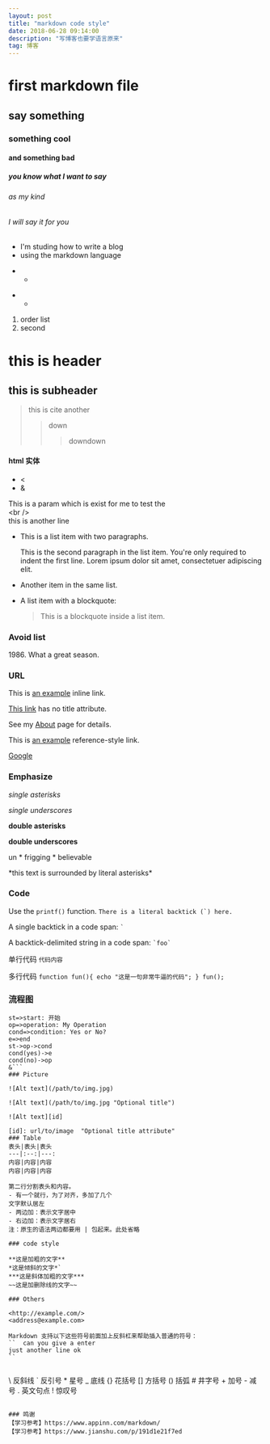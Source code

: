 ```yaml
---
layout: post
title: "markdown code style"
date: 2018-06-28 09:14:00
description: "写博客也要学语言原来"
tag: 博客 
---   
```

# first markdown file
## say something
### something cool
#### and something bad 

##### you know what I want to say

###### as my kind 
###### I will say it for you 

* I'm studing how to write a blog
* using the markdown language
+ +
- -
1. order list
2. second
   
   
this is header
==============
this is subheader
--------------
>this is cite
>another
>>down
>>>downdown

#### html 实体
* &lt;
* &amp;

This is a param which is exist for me to test the <br />
&lt;br />   
this is another line 

*   This is a list item with two paragraphs.

    This is the second paragraph in the list item. You're
only required to indent the first line. Lorem ipsum dolor
sit amet, consectetuer adipiscing elit.

*   Another item in the same list.

*   A list item with a blockquote:

    > This is a blockquote
    > inside a list item.


### Avoid list
1986\. What a great season. 

### URL
This is [an example](http://example.com/ "Title") inline link.

[This link](http://example.net/) has no title attribute.

See my [About](/about/) page for details.

This is [an example][id] reference-style link.

[id]: http://example.com/  "Optional Title Here"

[Google][]

[Google]: http://google.com/

### Emphasize

*single asterisks*

_single underscores_

**double asterisks**

__double underscores__

un * frigging * believable

\*this text is surrounded by literal asterisks\*

### Code

Use the `printf()` function.
``There is a literal backtick (`) here.``

A single backtick in a code span: `` ` ``

A backtick-delimited string in a code span: `` `foo` ``

单行代码    `代码内容`

多行代码    ```
           function fun(){
echo "这是一句非常牛逼的代码";
}
fun();
           ```

### 流程图
```flow
st=>start: 开始
op=>operation: My Operation
cond=>condition: Yes or No?
e=>end
st->op->cond
cond(yes)->e
cond(no)->op
&```
### Picture

![Alt text](/path/to/img.jpg)

![Alt text](/path/to/img.jpg "Optional title")

![Alt text][id]

[id]: url/to/image  "Optional title attribute"
### Table
表头|表头|表头
---|:--:|---:
内容|内容|内容
内容|内容|内容

第二行分割表头和内容。
- 有一个就行，为了对齐，多加了几个
文字默认居左
- 两边加：表示文字居中
- 右边加：表示文字居右
注：原生的语法两边都要用 | 包起来。此处省略

### code style

**这是加粗的文字**
*这是倾斜的文字*`
***这是斜体加粗的文字***
~~这是加删除线的文字~~

### Others

<http://example.com/>
<address@example.com>

Markdown 支持以下这些符号前面加上反斜杠来帮助插入普通的符号：
``  can you give a enter
just another line ok
``


```
\\   反斜线
`   反引号
\*   星号
\_   底线
{}  花括号
[]  方括号
()  括弧
\#   井字号
\+   加号
\-   减号
.   英文句点
!   惊叹号
```

### 鸣谢
【学习参考】https://www.appinn.com/markdown/
【学习参考】https://www.jianshu.com/p/191d1e21f7ed